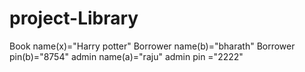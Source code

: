 # project-Library
Book name(x)="Harry potter"
Borrower name(b)="bharath"
Borrower pin(b)="8754"
admin name(a)="raju"
admin pin ="2222"
